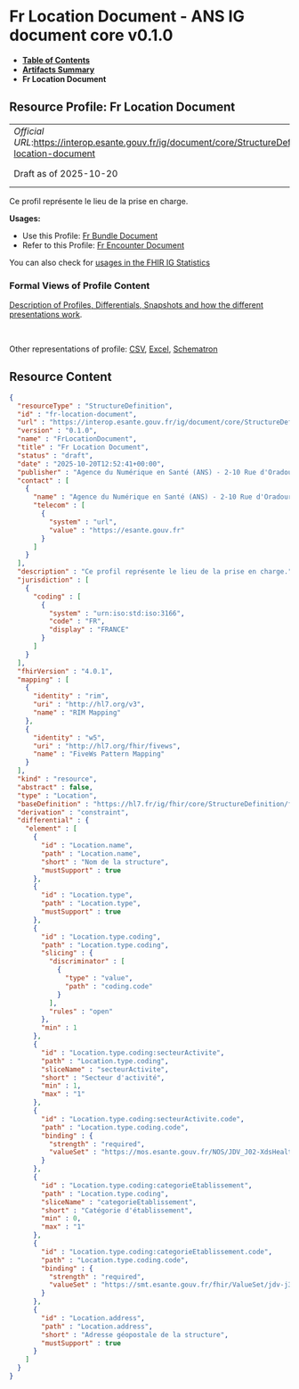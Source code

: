 # Fr Location Document - ANS IG document core v0.1.0

* [**Table of Contents**](toc.md)
* [**Artifacts Summary**](artifacts.md)
* **Fr Location Document**

## Resource Profile: Fr Location Document 

| | |
| :--- | :--- |
| *Official URL*:https://interop.esante.gouv.fr/ig/document/core/StructureDefinition/fr-location-document | *Version*:0.1.0 |
| Draft as of 2025-10-20 | *Computable Name*:FrLocationDocument |

 
Ce profil représente le lieu de la prise en charge. 

**Usages:**

* Use this Profile: [Fr Bundle Document](StructureDefinition-fr-bundle-document.md)
* Refer to this Profile: [Fr Encounter Document](StructureDefinition-fr-encounter-document.md)

You can also check for [usages in the FHIR IG Statistics](https://packages2.fhir.org/xig/ans.document.fr.core|current/StructureDefinition/fr-location-document)

### Formal Views of Profile Content

 [Description of Profiles, Differentials, Snapshots and how the different presentations work](http://build.fhir.org/ig/FHIR/ig-guidance/readingIgs.html#structure-definitions). 

 

Other representations of profile: [CSV](StructureDefinition-fr-location-document.csv), [Excel](StructureDefinition-fr-location-document.xlsx), [Schematron](StructureDefinition-fr-location-document.sch) 



## Resource Content

```json
{
  "resourceType" : "StructureDefinition",
  "id" : "fr-location-document",
  "url" : "https://interop.esante.gouv.fr/ig/document/core/StructureDefinition/fr-location-document",
  "version" : "0.1.0",
  "name" : "FrLocationDocument",
  "title" : "Fr Location Document",
  "status" : "draft",
  "date" : "2025-10-20T12:52:41+00:00",
  "publisher" : "Agence du Numérique en Santé (ANS) - 2-10 Rue d'Oradour-sur-Glane, 75015 Paris",
  "contact" : [
    {
      "name" : "Agence du Numérique en Santé (ANS) - 2-10 Rue d'Oradour-sur-Glane, 75015 Paris",
      "telecom" : [
        {
          "system" : "url",
          "value" : "https://esante.gouv.fr"
        }
      ]
    }
  ],
  "description" : "Ce profil représente le lieu de la prise en charge.",
  "jurisdiction" : [
    {
      "coding" : [
        {
          "system" : "urn:iso:std:iso:3166",
          "code" : "FR",
          "display" : "FRANCE"
        }
      ]
    }
  ],
  "fhirVersion" : "4.0.1",
  "mapping" : [
    {
      "identity" : "rim",
      "uri" : "http://hl7.org/v3",
      "name" : "RIM Mapping"
    },
    {
      "identity" : "w5",
      "uri" : "http://hl7.org/fhir/fivews",
      "name" : "FiveWs Pattern Mapping"
    }
  ],
  "kind" : "resource",
  "abstract" : false,
  "type" : "Location",
  "baseDefinition" : "https://hl7.fr/ig/fhir/core/StructureDefinition/fr-core-location",
  "derivation" : "constraint",
  "differential" : {
    "element" : [
      {
        "id" : "Location.name",
        "path" : "Location.name",
        "short" : "Nom de la structure",
        "mustSupport" : true
      },
      {
        "id" : "Location.type",
        "path" : "Location.type",
        "mustSupport" : true
      },
      {
        "id" : "Location.type.coding",
        "path" : "Location.type.coding",
        "slicing" : {
          "discriminator" : [
            {
              "type" : "value",
              "path" : "coding.code"
            }
          ],
          "rules" : "open"
        },
        "min" : 1
      },
      {
        "id" : "Location.type.coding:secteurActivite",
        "path" : "Location.type.coding",
        "sliceName" : "secteurActivite",
        "short" : "Secteur d'activité",
        "min" : 1,
        "max" : "1"
      },
      {
        "id" : "Location.type.coding:secteurActivite.code",
        "path" : "Location.type.coding.code",
        "binding" : {
          "strength" : "required",
          "valueSet" : "https://mos.esante.gouv.fr/NOS/JDV_J02-XdsHealthcareFacilityTypeCode-CISIS/FHIR/JDV-J02-XdsHealthcareFacilityTypeCode-CISIS"
        }
      },
      {
        "id" : "Location.type.coding:categorieEtablissement",
        "path" : "Location.type.coding",
        "sliceName" : "categorieEtablissement",
        "short" : "Catégorie d'établissement",
        "min" : 0,
        "max" : "1"
      },
      {
        "id" : "Location.type.coding:categorieEtablissement.code",
        "path" : "Location.type.coding.code",
        "binding" : {
          "strength" : "required",
          "valueSet" : "https://smt.esante.gouv.fr/fhir/ValueSet/jdv-j368-categorie-etablissement-cisis"
        }
      },
      {
        "id" : "Location.address",
        "path" : "Location.address",
        "short" : "Adresse géopostale de la structure",
        "mustSupport" : true
      }
    ]
  }
}

```

